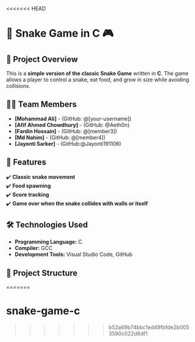 <<<<<<< HEAD
# 🐍 Snake Game in C 🎮

## 📌 Project Overview
This is a **simple version of the classic Snake Game** written in **C**. The game allows a player to control a snake, eat food, and grow in size while avoiding collisions.

## 👨‍💻 Team Members
- **[Mohammad Ali]** - (GitHub: @[your-username])
- **[Afif Ahmed Chowdhury]** - (GitHub: @Aeth0n)
- **[Fardin Hossain]** - (GitHub: @[member3])
- **[Md Nahim]** - (GitHub: @[member4])
- **[Jayonti Sarker]** - (GitHub:@Jayonti191106)


## 🚀 Features
✔️ **Classic snake movement**  
✔️ **Food spawning**  
✔️ **Score tracking**  
✔️ **Game over when the snake collides with walls or itself**  

## 🛠️ Technologies Used
- **Programming Language:** C  
- **Compiler:** GCC  
- **Development Tools:** Visual Studio Code, GitHub  

## 📂 Project Structure
=======
# snake-game-c
>>>>>>> b52a69b74bbc1ed49fbfde2b0053590c022d6df1
